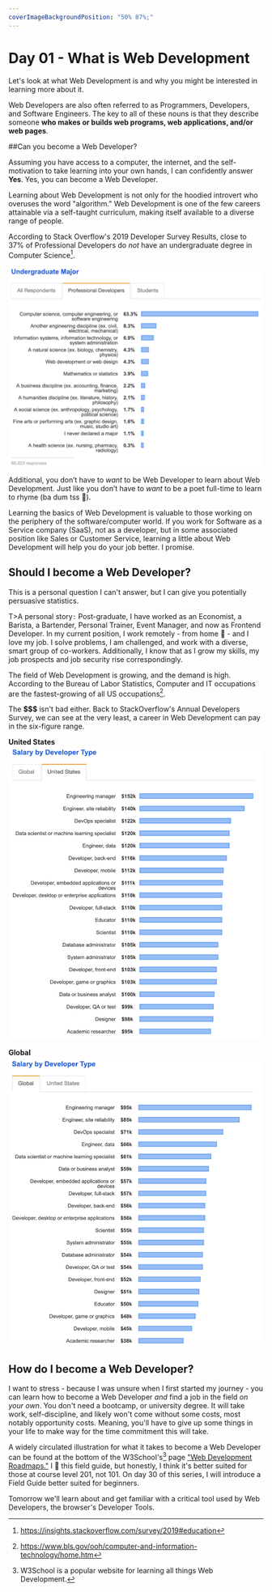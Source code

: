 ```yaml
---
coverImageBackgroundPosition: "50% 87%;"
---
```


# Day 01 - What is Web Development

Let's look at what Web Development is and why you might be interested in learning more about it. 

Web Developers are also often referred to as Programmers, Developers, and Software Engineers.  The key to all of these nouns is that they describe someone **who makes or builds web programs, web applications, and/or web pages**.

##Can you become a Web Developer?

Assuming you have access to a computer, the internet, and the self-motivation to take learning into your own hands, I can confidently answer **Yes**.  Yes, you can become a Web Developer.

Learning about Web Development is not only for the hoodied introvert who overuses the word "algorithm."  Web Development is one of the few careers attainable via a self-taught curriculum, making itself available to a diverse range of people.  

According to Stack Overflow's 2019 Developer Survey Results, close to 37% of Professional Developers do *not* have an undergraduate degree in Computer Science[^stackoverfloweducation].  

![](public/assets/stackoverflow-undergraduate-degree.png)

Additional, you don’t have to _want_ to be Web Developer to learn about Web Development. Just like you don’t have to _want_ to be a poet full-time to learn to rhyme (ba dum tss 🥁).

Learning the basics of Web Development is valuable to those working on the periphery of the software/computer world.  If you work for Software as a Service company (SaaS), not as a developer, but in some associated position like Sales or Customer Service, learning a little about Web Development will help you do your job better. I promise.

## Should I become a Web Developer?

This is a personal question I can't answer, but I can give you potentially persuasive statistics.

T>A personal story`:` Post-graduate, I have worked as an Economist, a Barista, a Bartender, Personal Trainer, Event Manager, and now as Frontend Developer.  In my current position, I work remotely - from home 🏡 - and I love my job. I solve problems, I am challenged, and work with a diverse, smart group of co-workers.  Additionally, I know that as I grow my skills, my job prospects and job security rise correspondingly.

The field of Web Development is growing, and the demand is high.  According to the Bureau of Labor Statistics, Computer and IT occupations are the fastest-growing of all US occupations[^BLS].

The **$$$** isn't bad either. Back to StackOverflow's Annual Developers Survey, we can see at the very least, a career in Web Development can pay in the six-figure range.

**United States**
![](public/assets/salary-us.png)


**Global**
![](public/assets/salary-global.png)

## How do I become a Web Developer?

I want to stress - because I was unsure when I first started my journey - you can learn how to become a Web Developer _and_ find a job in the field _on your own_.  You don't need a bootcamp, or university degree.  It will take work, self-discipline, and likely won't come without some costs, most notably opportunity costs. Meaning, you'll have to give up some things in your life to make way for the time commitment this will take.

A widely circulated illustration for what it takes to become a Web Developer can be found at the bottom of the W3School's[^w3s] page ["Web Development Roadmaps."](https://www.w3schools.com/whatis/)  I 💛 this field guide, but honestly, I think it's better suited for those at course level 201, not 101. On day 30 of this series, I will introduce a Field Guide better suited for beginners.

Tomorrow we'll learn about and get familiar with a critical tool used by Web Developers, the browser's Developer Tools.

[^BLS]:https://www.bls.gov/ooh/computer-and-information-technology/home.htm
[^stackoverfloweducation]:https://insights.stackoverflow.com/survey/2019#education
[^w3s]: W3School is a popular website for learning all things Web Development.